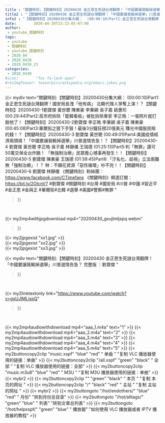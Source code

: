 ```yaml
---
title : "關鍵時刻:【關鍵時刻】20200430 金正恩生死謎台灣翻牌！「中國要讓我輸掉選舉」川普選情告急？ 完整版 ｜劉寶傑 "
title2 : "【關鍵時刻】20200430 金正恩生死謎台灣翻牌！「中國要讓我輸掉選舉」川普選情告急？ 完整版 ｜劉寶傑 "
info2 : "【關鍵時刻】20200430分集大綱：  (00:00:10)Part1:金正恩生死謎台灣翻牌！國安局長洩「他有病」 北韓代理人爭奪上演！？【關鍵時刻】20200430-1劉寶傑 黃世聰 陳東豪 李秉穎 吳子嘉 姚惠珍  (00:29:44)Part2:高市府拆除「罷韓看板」被批拆除專家 李正皓：一張照片就打臉他了！【關鍵時刻】20200430-2劉寶傑 李正皓 李秉穎 吳子嘉 陳東豪  (00:45:08)Part3:華爾街之狼下手狠！最後3分鐘狂撈20億美元 賺光中國股民賠的錢！？【關鍵時刻】20200430-3 劉寶傑 黃世聰  (00:49:01)Part4:美國疫情經濟兩頭燒！「中國要讓我輸掉選舉」川普選情告急！？【關鍵時刻】20200430-4 劉寶傑 黃世聰 李正皓 吳子嘉 林靜儀 王瑞德  (01:25:13)Part5:判「無罪」還可50萬交保全台炸鍋！ 「無強制治療」民眾擔心憾事再發生！！【關鍵時刻】20200430-5 劉寶傑 陳東豪 王瑞德  (01:38:45)Part6:「汙名化、歧視」立法兩難無「強制治療」！？ 林：不願花資源「惡性循環」吵不完！！【關鍵時刻】20200430-6 劉寶傑 林靜儀  《關鍵時刻》粉絲團：https://www.facebook.com/CTimefans 《關鍵時刻》頻道訂閱：https://bit.ly/2OlcnV7  #劉寶傑 #關鍵時刻 #台灣 #國安局 #川普 #中國 #習近平 #金正恩 #金與正 #華爾街#北韓 #選舉 #美國#警察#無罪 "
date:        2020-04-30T23:33:05-07:00
author:
 - youtube_關鍵時刻
tags:
 - youtube
 - 關鍵時刻
 - youtube_關鍵時刻
 - 2020_04
 - 2020_0430
 - 2020_0430_23
categories:
 - 2020_0430
#icon:        "fas fa-lock-open"
#resImgTeaser: teaserpics/wikipedia.org/emacs-jokes.png
---
```


{{< mydiv text="關鍵時刻:【關鍵時刻】20200430分集大綱：  (00:00:10)Part1:金正恩生死謎台灣翻牌！國安局長洩「他有病」 北韓代理人爭奪上演！？【關鍵時刻】20200430-1劉寶傑 黃世聰 陳東豪 李秉穎 吳子嘉 姚惠珍  (00:29:44)Part2:高市府拆除「罷韓看板」被批拆除專家 李正皓：一張照片就打臉他了！【關鍵時刻】20200430-2劉寶傑 李正皓 李秉穎 吳子嘉 陳東豪  (00:45:08)Part3:華爾街之狼下手狠！最後3分鐘狂撈20億美元 賺光中國股民賠的錢！？【關鍵時刻】20200430-3 劉寶傑 黃世聰  (00:49:01)Part4:美國疫情經濟兩頭燒！「中國要讓我輸掉選舉」川普選情告急！？【關鍵時刻】20200430-4 劉寶傑 黃世聰 李正皓 吳子嘉 林靜儀 王瑞德  (01:25:13)Part5:判「無罪」還可50萬交保全台炸鍋！ 「無強制治療」民眾擔心憾事再發生！！【關鍵時刻】20200430-5 劉寶傑 陳東豪 王瑞德  (01:38:45)Part6:「汙名化、歧視」立法兩難無「強制治療」！？ 林：不願花資源「惡性循環」吵不完！！【關鍵時刻】20200430-6 劉寶傑 林靜儀  《關鍵時刻》粉絲團：https://www.facebook.com/CTimefans 《關鍵時刻》頻道訂閱：https://bit.ly/2OlcnV7  #劉寶傑 #關鍵時刻 #台灣 #國安局 #川普 #中國 #習近平 #金正恩 #金與正 #華爾街#北韓 #選舉 #美國#警察#無罪 "
>}}
<br>


{{< my2mp4withjpgdownload mp4="20200430_gxujlmljspq.webm"
>}}

{{< my2jpgexist "xx1.jpg" >}}<br>
{{< my2jpgexist "xx2.jpg" >}}<br>
{{< my2jpgexist "xx3.jpg" >}}<br>



{{< mydiv text="關鍵時刻:【關鍵時刻】20200430 金正恩生死謎台灣翻牌！「中國要讓我輸掉選舉」川普選情告急？ 完整版 ｜劉寶傑 "
>}}
<br>

{{< my2linktextonly link="https://www.youtube.com/watch?v=gxUJlMLjspQ"
>}}


<br>

{{< my2mp4audiowithdownload mp4="aaa_1.m4a"    text="1" >}}
{{< my2mp4audiowithdownload mp4="aaa_2.m4a"    text="2" >}}
{{< my2mp4audiowithdownload mp4="aaa_3.m4a"    text="3" >}}
{{< my2mp4audiowithdownload mp4="aaa_4.m4a"    text="4" >}}
{{< my2mp4audiowithdownload mp4="aaa_5.m4a"    text="5" >}}
{{< my2buttoncopy2clip "music.xspf"        "blue"   "red"    " 单曲 "  "复制 VLC 播放器使用的链接：单曲" >}} {{< my2buttoncopy2clip "/all.xspf"         "green"  "black"  " 全部 "  "复制 VLC 播放器使用的链接：全部" >}} {{< my2buttoncopy2clip "music.m3u8"        "blue"   "red"    " M3U  "    "复制 M3U 播放器使用的链接：单曲" >}} {{< mybr2 >}} {{< my2buttoncopy2clip ""                  "green"  "black"  " 本页 "    "复制 本页的网址 " >}} {{< my2buttoncopy2clip "/"                 "black"  "red"    " 主站 "    "复制 主站的网址 " >}} {{< mybr2 >}} {{< my2buttongoto      "/hot/endothers/"   "blue"   "red"    " 月份"   "转到月份总目录" >}} {{< my2buttongoto      "/hot/alltags/"     "green"  "blue"   " 列表"   "转到文章总列表" >}} {{< my2buttongoto      "/hot/helpxspf/"    "green"  "blue"   " 播放器" "如何使用 VLC 播放器或者 IPTV 播放器的教程" >}} 
